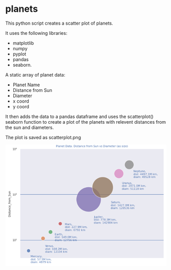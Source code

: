# planets

This python script creates a scatter plot of planets.

It uses the following libraries:
* matplotlib
* numpy
* pyplot
* pandas
* seaborn.

A static array of planet data:
* Planet Name
* Distance from Sun
* Diameter
* x coord
* y coord

It then adds the data to a pandas dataframe and uses the scatterplot() seaborn function to create a plot of the planets with relevent distances from the sun and diameters.

The plot is saved as scatterplot.png

![Planets Scatter](scatterplot.png)